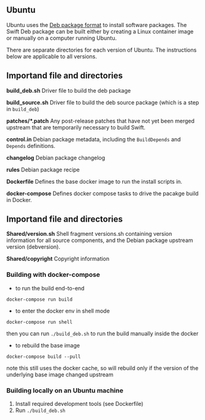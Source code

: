 ## Ubuntu

Ubuntu uses the [Deb package format]() to install software packages.
The Swift Deb package can be built either by creating a Linux container image or manually on a computer running Ubuntu.

There are separate directories for each version of Ubuntu.
The instructions below are applicable to all versions.

## Importand file and directories

**build_deb.sh**
Driver file to build the deb package

**build_source.sh**
Driver file to build the deb source package (which is a step in `build_deb`)

**patches/*.patch**
Any post-release patches that have not yet been merged upstream that are temporarily necessary to build Swift.

**control.in**
Debian package metadata, including the `BuildDepends` and `Depends` definitions.

**changelog**
Debian package changelog

**rules**
Debian package recipe 

**Dockerfile**
Defines the base docker image to run the install scripts in.

**docker-compose**
Defines docker compose tasks to drive the pacakge build in Docker.

## Importand file and directories

**Shared/version.sh**
Shell fragment versions.sh containing version information for all source components, and the Debian package upstream version (debversion).

**Shared/copyright**
Copyright information

### Building with docker-compose

* to run the build end-to-end

```
docker-compose run build
```

* to enter the docker env in shell mode

```
docker-compose run shell
```

then you can run `./build_deb.sh` to run the build manually inside the docker


* to rebuild the base image

```
docker-compose build --pull
```

note this still uses the docker cache, so will rebuild only if the version of the underlying base image changed upstream

### Building locally on an Ubuntu machine

1. Install required development tools (see Dockerfile)
2. Run `./build_deb.sh`
